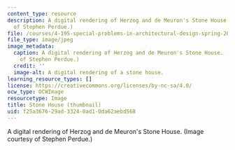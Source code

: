 ```yaml
---
content_type: resource
description: A digital rendering of Herzog and de Meuron's Stone House. (Image courtesy
  of Stephen Perdue.)
file: /courses/4-195-special-problems-in-architectural-design-spring-2005/f25a367629ad33240ad10da62aebd568_4-195s05-th.jpg
file_type: image/jpeg
image_metadata:
  caption: A digital rendering of Herzog and de Meuron's Stone House. (Image courtesy
    of Stephen Perdue.)
  credit: ''
  image-alt: A digital rendering of a stone house.
learning_resource_types: []
license: https://creativecommons.org/licenses/by-nc-sa/4.0/
ocw_type: OCWImage
resourcetype: Image
title: Stone House (thumbnail)
uid: f25a3676-29ad-3324-0ad1-0da62aebd568
---
```

A digital rendering of Herzog and de Meuron's Stone House. (Image courtesy of Stephen Perdue.)